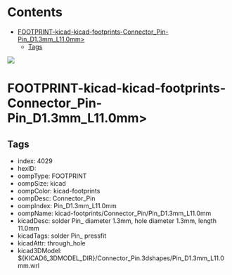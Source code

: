 



Contents
========

* [FOOTPRINT-kicad-kicad-footprints-Connector_Pin-Pin_D1.3mm_L11.0mm>](#footprint-kicad-kicad-footprints-connector_pin-pin_d13mm_l110mm)
	* [Tags](#tags)
  
![][im]
# FOOTPRINT-kicad-kicad-footprints-Connector_Pin-Pin_D1.3mm_L11.0mm>

## Tags

- index: 4029
- hexID: 
- oompType: FOOTPRINT
- oompSize: kicad
- oompColor: kicad-footprints
- oompDesc: Connector_Pin
- oompIndex: Pin_D1.3mm_L11.0mm
- oompName: kicad-footprints/Connector_Pin/Pin_D1.3mm_L11.0mm
- kicadDesc: solder Pin_ diameter 1.3mm, hole diameter 1.3mm, length 11.0mm
- kicadTags: solder Pin_ pressfit
- kicadAttr: through_hole
- kicad3DModel: ${KICAD6_3DMODEL_DIR}/Connector_Pin.3dshapes/Pin_D1.3mm_L11.0mm.wrl



[im]: image.png
